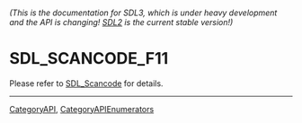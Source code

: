 ###### (This is the documentation for SDL3, which is under heavy development and the API is changing! [SDL2](https://wiki.libsdl.org/SDL2/) is the current stable version!)
# SDL_SCANCODE_F11

Please refer to [SDL_Scancode](SDL_Scancode) for details.

----
[CategoryAPI](CategoryAPI), [CategoryAPIEnumerators](CategoryAPIEnumerators)

